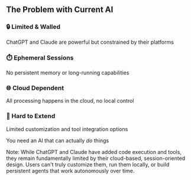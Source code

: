 ## The Problem with Current AI

<div class="grid grid-cols-3 gap-4 my-6">
  <div class="fragment bg-white/10 p-4 rounded-lg border border-white/20">
    <h3 class="text-lg mb-2">🔒 Limited & Walled</h3>
    <p class="text-sm leading-tight">ChatGPT and Claude are powerful but constrained by their platforms</p>
  </div>
  <div class="fragment bg-white/10 p-4 rounded-lg border border-white/20">
    <h3 class="text-lg mb-2">⏱️ Ephemeral Sessions</h3>
    <p class="text-sm leading-tight">No persistent memory or long-running capabilities</p>
  </div>
  <div class="fragment bg-white/10 p-4 rounded-lg border border-white/20">
    <h3 class="text-lg mb-2">🌐 Cloud Dependent</h3>
    <p class="text-sm leading-tight">All processing happens in the cloud, no local control</p>
  </div>
  <div class="fragment bg-white/10 p-4 rounded-lg border border-white/20">
    <h3 class="text-lg mb-2">🔧 Hard to Extend</h3>
    <p class="text-sm leading-tight">Limited customization and tool integration options</p>
  </div>
</div>

You need an AI that can actually *do* things <!-- .element: class="fragment" -->

Note: While ChatGPT and Claude have added code execution and tools, they remain fundamentally limited by their cloud-based, session-oriented design. Users can't truly customize them, run them locally, or build persistent agents that work autonomously over time.
